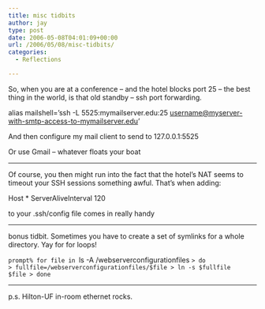 ```yaml
---
title: misc tidbits
author: jay
type: post
date: 2006-05-08T04:01:09+00:00
url: /2006/05/08/misc-tidbits/
categories:
  - Reflections

---
```

So, when you are at a conference &#8211; and the hotel blocks port 25 &#8211; the best thing in the world, is that old standby &#8211; ssh port forwarding.

alias mailshell=’ssh -L 5525:mymailserver.edu:25 username@myserver-with-smtp-access-to-mymailserver.edu’

And then configure my mail client to send to 127.0.0.1:5525

Or use Gmail &#8211; whatever floats your boat

* * *

Of course, you then might run into the fact that the hotel’s NAT seems to timeout your SSH sessions something awful. That’s when adding:

Host * ServerAliveInterval 120

to your .ssh/config file comes in really handy

* * *

bonus tidbit. Sometimes you have to create a set of symlinks for a whole directory. Yay for for loops!

<code class="highlighter-rouge">prompt% for file in </code>ls -A /webserverconfigurationfiles <code class="highlighter-rouge">&gt; do &gt; fullfile=/webserverconfigurationfiles/$file &gt; ln -s $fullfile $file &gt; done</code>

* * *

p.s. Hilton-UF in-room ethernet rocks.